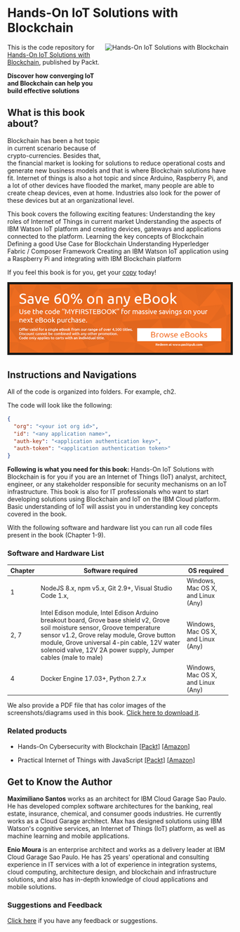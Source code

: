 # Hands-On IoT Solutions with Blockchain

<a href="https://www.packtpub.com/networking-and-servers/hands-iot-solutions-blockchain?utm_source=github&utm_medium=repository&utm_campaign=9781789132243 "><img src="https://d1ldz4te4covpm.cloudfront.net/sites/default/files/imagecache/ppv4_main_book_cover/B10407_MockupCover.png" alt="Hands-On IoT Solutions with Blockchain" height="256px" align="right"></a>

This is the code repository for [Hands-On IoT Solutions with Blockchain](https://www.packtpub.com/networking-and-servers/hands-iot-solutions-blockchain?utm_source=github&utm_medium=repository&utm_campaign=9781789132243 ), published by Packt.

**Discover how converging IoT and Blockchain can help you build effective solutions**

## What is this book about?
Blockchain has been a hot topic in current scenario because of crypto-currencies. Besides that, the financial market is looking for solutions to reduce operational costs and generate new business models and that is where Blockchain solutions have fit. Internet of things is also a hot topic and since Arduino, Raspberry Pi, and a lot of other devices have flooded the market, many people are able to create cheap devices, even at home. Industries also look for the power of these devices but at an organizational level.

This book covers the following exciting features:
Understanding the key roles of Internet of Things in current market 
Understanding the aspects of IBM Watson IoT platform and creating devices, gateways and applications connected to the platform. 
Learning the key concepts of Blockchain  
Defining a good Use Case for Blockchain 
Understanding Hyperledger Fabric / Composer Framework 
Creating an IBM Watson IoT application using a Raspberry Pi and integrating with IBM Blockchain platform 

If you feel this book is for you, get your [copy](https://www.amazon.com/dp/178913224X) today!

<a href="https://www.packtpub.com/?utm_source=github&utm_medium=banner&utm_campaign=GitHubBanner"><img src="https://raw.githubusercontent.com/PacktPublishing/GitHub/master/GitHub.png" 
alt="https://www.packtpub.com/" border="5" /></a>

## Instructions and Navigations
All of the code is organized into folders. For example, ch2.

The code will look like the following:
```json
{
  "org": "<your iot org id>",
  "id": "<any application name>",
  "auth-key": "<application authentication key>",
  "auth-token": "<application authentication token>"
}
```

**Following is what you need for this book:**
Hands-On IoT Solutions with Blockchain is for you if you are an Internet of Things (IoT) analyst, architect, engineer, or any stakeholder responsible for security mechanisms on an IoT infrastructure. This book is also for IT professionals who want to start developing solutions using Blockchain and IoT on the IBM Cloud platform. Basic understanding of IoT will assist you in understanding key concepts covered in the book.

With the following software and hardware list you can run all code files present in the book (Chapter 1-9).
### Software and Hardware List
| Chapter | Software required | OS required |
| -------- | ------------------------------------ | ----------------------------------- |
| 1 | NodeJS 8.x, npm v5.x, Git 2.9+, Visual Studio Code 1.x,  | Windows, Mac OS X, and Linux (Any) |
| 2, 7 | Intel Edison module, Intel Edison Arduino breakout board, Grove base shield v2, Grove soil moisture sensor, Groove temperature sensor v1.2, Grove relay module, Grove button module, Grove universal 4-pin cable, 12V water solenoid valve, 12V 2A power supply, Jumper cables (male to male) | Windows, Mac OS X, and Linux (Any) |
| 4 | Docker Engine 17.03+, Python 2.7.x | Windows, Mac OS X, and Linux (Any) |

We also provide a PDF file that has color images of the screenshots/diagrams used in this book. [Click here to download it](https://www.packtpub.com/sites/default/files/downloads/9781789132243_ColorImages.pdf?).

### Related products
* Hands-On Cybersecurity with Blockchain [[Packt]](https://www.packtpub.com/networking-and-servers/hands-cybersecurity-blockchain?utm_source=github&utm_medium=repository&utm_campaign=9781788990189 ) [[Amazon]](https://www.amazon.com/dp/1788990188)

* Practical Internet of Things with JavaScript [[Packt]](https://www.packtpub.com/hardware-and-creative/advanced-iot-javascript?utm_source=github&utm_medium=repository&utm_campaign=9781788292948 ) [[Amazon]](https://www.amazon.com/dp/1788292944)

## Get to Know the Author
**Maximiliano Santos**
works as an architect for IBM Cloud Garage Sao Paulo. He has developed complex software architectures for the banking, real estate, insurance, chemical, and consumer goods industries. He currently works as a Cloud Garage architect. Max has designed solutions using IBM Watson's cognitive services, an Internet of Things (IoT) platform, as well as machine learning and mobile applications.

**Enio Moura**
is an enterprise architect and works as a delivery leader at IBM Cloud Garage Sao Paulo. He has 25 years' operational and consulting experience in IT services with a lot of experience in integration systems, cloud computing, architecture design, and blockchain and infrastructure solutions, and also has in-depth knowledge of cloud applications and mobile solutions.


### Suggestions and Feedback
[Click here](https://docs.google.com/forms/d/e/1FAIpQLSdy7dATC6QmEL81FIUuymZ0Wy9vH1jHkvpY57OiMeKGqib_Ow/viewform) if you have any feedback or suggestions.
